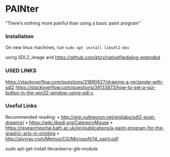 # PAINter
"There’s nothing more painful than using a basic paint program"

### Installation
On new linux machines, run `sudo apt install libsdl2-dev`


using SDL2_image and https://github.com/btzy/nativefiledialog-extended

### USED LINKS
https://stackoverflow.com/questions/21890627/drawing-a-rectangle-with-sdl2
https://stackoverflow.com/questions/39133873/how-to-set-a-gui-button-in-the-win32-window-using-sdl-c


### Useful Links
Recommended reading:
• http://gigi.nullneuron.net/gigilabs/sdl2-pixel-drawing/
• https://wiki.libsdl.org/CategoryMouse
• https://researchportal.bath.ac.uk/en/publications/a-paint-program-for-the-graphic-arts-in-printing
• http://alvyray.com/Memos/CG/Microsoft/14_paint.pdf





sudo apt-get install libcanberra-gtk-module
